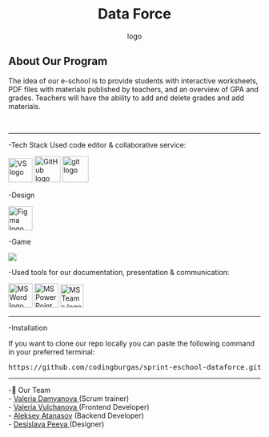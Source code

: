 <h1 align="center">Data Force</h1>

<div align="center">
  logo
</div>

## About Our Program
The idea of ​​our e-school is to provide students with interactive worksheets, PDF files with materials published by teachers, and an overview of GPA and grades. Teachers will have the ability to add and delete grades and add materials.

<br>
<hr>
-Tech Stack
Used code editor & collaborative service:
<p align="left">
 <a href="https://visualstudio.microsoft.com/vs/"><img src="https://static.wikia.nocookie.net/logopedia/images/6/62/Brand_Visual_Studio_Win_2019.svg/revision/latest/scale-to-width-down/250?cb=20191019024151" alt="VS logo" width=48px /></a>
 <a href="https://github.com/"><img src="https://img.icons8.com/nolan/344/github.png" alt="GitHub logo" width=52px /></a>
<a href="https://git-scm.com/"><img src="https://img.icons8.com/nolan/344/git.png" alt="git logo" width=52px /></a>
</p>
-Design
<p align="left">
    <a href="https://www.figma.com/"><img src="https://img.icons8.com/color/344/figma--v1.png" alt="Figma logo" width=48px/></a>
</p>
 -Game
<p align="left">
   <img src="https://skillicons.dev/icons?i=qt,cpp"/>
</p>
-Used tools for our documentation, presentation & communication:

<p align="left">
    <a href="https://www.microsoft.com/en-ww/microsoft-365/word"><img src="https://img.icons8.com/color/344/ms-word.png" alt="MS Word logo" width=48px /></a>
    <a href="https://www.microsoft.com/en-ww/microsoft-365/powerpoint"><img src="https://img.icons8.com/color/344/ms-powerpoint.png" alt="MS PowerPoint logo" width=48px /></a>
    <a href="https://www.microsoft.com/en/microsoft-teams/group-chat-software"><img src="https://img.icons8.com/color/344/microsoft-teams.png" alt = "MS Teams logo" width=46px /></a>
</p>
<hr>
-Installation

If you want to clone our repo locally you can paste the following command in your preferred terminal:

<pre>https://github.com/codingburgas/sprint-eschool-dataforce.git</pre>
<hr>
 -🧒 Our Team<br>
- <a href = "https://github.com/VMDamyanova23"> Valeria Damyanova </a> (Scrum trainer)<br>
- <a href = "https://github.com/VVValchanova23"> Valeria Vulchanova </a> (Frontend Developer)<br>
- <a href = "https://github.com/AYAAtanasov23"> Aleksey Atanasov</a> (Backend  Developer)<br>
- <a href = "https://github.com/DVPeeva23"> Desislava Peeva </a> (Designer)<br>
